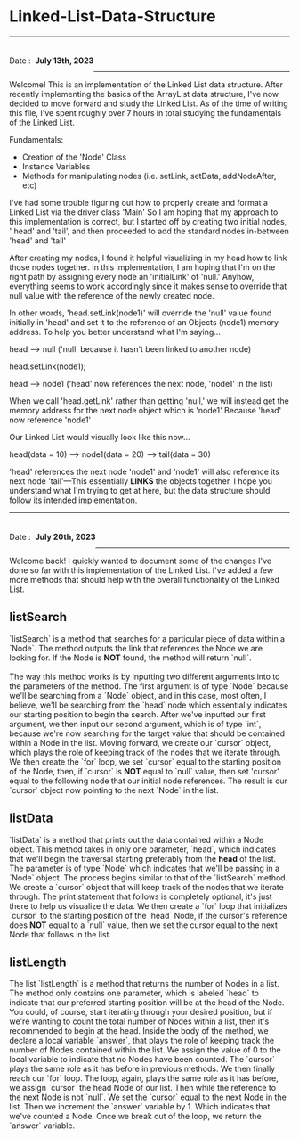 <style>
    .set-font-normal {
        font-weight:normal;
    }

    .underline {
        text-decoration: underline;
    }

    .float-left {
        float: left;
    }
    
    .float-right {
        float: right;
    }

    .p {
        letter-spacing: 2px; /* Increase or decrease spacing between characters */
        line-height: 1.6; /* Adjust line spacing for better readability */
    }
</style>

# Linked-List-Data-Structure

------------------

<h4 class="set-font-normal" style="float: left">Date : &nbsp;</h4><h4 style="float: left">July 13th, 2023</h4>

<br><br>

------------------

Welcome!
This is an implementation of the Linked List data structure.
After recently implementing the basics of the ArrayList data structure, I've now decided to move forward and study the
Linked List.
As of the time of writing this file, I've spent roughly over 7 hours in total studying the fundamentals of the Linked
List.
<div class="float-left">Fundamentals</div>:
<ul>
    <li>Creation of the 'Node' Class</li>
    <li>Instance Variables</li>
    <li>Methods for manipulating nodes (i.e. setLink, setData, addNodeAfter, etc)</li>
</ul>

I've had some trouble figuring out how to properly create and format a Linked List via the driver class 'Main'
So I am hoping that my approach to this implementation is correct, but I started off by creating two initial nodes, '
head' and 'tail',
and then proceeded to add the standard nodes in-between 'head' and 'tail'

After creating my nodes, I found it helpful visualizing in my head how to link those nodes together.
In this implementation, I am hoping that I'm on the right path by assigning every node an 'initialLink' of 'null.'
Anyhow,
everything seems
to work accordingly since it makes sense to override that null value with the reference of the newly created node.

In other words, 'head.setLink(node1)' will override the 'null' value found initially in 'head' and set it to the
reference of an Objects (node1) memory address.
To help you better understand what I'm saying...

head --> null ('null' because it hasn't been linked to another node)

head.setLink(node1);

head --> node1 ('head' now references the next node, 'node1' in the list)

When we call 'head.getLink'
rather than getting 'null,' we will instead get the memory address for the next node object which is 'node1'
Because 'head' now reference 'node1'

Our Linked List would visually look like this now...

head(data = 10)   -->   node1(data = 20)   -->   tail(data = 30)

'head' references the next node 'node1' and 'node1'
will also reference its next node 'tail'—This essentially <strong>LINKS</strong> the objects together.
I hope you understand what I'm trying to get at here, but the data structure should follow its intended implementation.

------------------

<h4 class="set-font-normal" style="float: left">Date : &nbsp;</h4><h4 style="float: left">July 20th, 2023</h4>

<br><br>

------------------

Welcome back!
I quickly wanted to document some of the changes I've done so far with this implementation of the Linked List.
I've added a few more methods that should help with the overall functionality of the Linked List.

<h2>listSearch</h2>
`listSearch` is a method that searches for a particular piece of data within a `Node`.
The method outputs the link that references the Node we are looking for.
If the Node is <strong>NOT</strong> found, the method will return `null`.
<br><br>The way this method works is by inputting two different arguments into to the parameters of the method.
The first argument is of type `Node` because we'll be searching from a `Node` object, and in this case,
most often, I believe,
we'll be searching from the `head` node which essentially indicates our starting position to begin the search.
After we've inputted our first argument, we then input our second argument, which is of type `int`,
because we're now searching for the target value that should be contained within a Node in the list.
Moving forward, we create our `cursor` object, which plays the role of keeping track of the nodes that we iterate through.
We then create the `for` loop,
we set `cursor` equal to the starting position of the Node,
then, if `cursor` is <strong>NOT</strong> equal to `null` value,
then set 'cursor' equal to the following node that our initial node references. 
The result is our `cursor` object now pointing to the next `Node` in the list.

<h2>listData</h2>
`listData` is a method that prints out the data contained within a Node object.
This method takes in only one parameter, `head`,
which indicates that we'll begin the traversal starting preferably from the <strong>head</strong> of the list.
The parameter is of type `Node` which indicates that we'll be passing in a `Node` object.
The process begins similar to that of the `listSearch` method.
We create a `cursor` object that will keep track of the nodes that we iterate through.
The print statement that follows is completely optional, it's just there to help us visualize the data.
We then create a `for` loop that initializes `cursor` to the starting position of the `head` Node,
if the cursor's reference does <strong>NOT</strong> equal to a `null` value,
then we set the cursor equal to the next Node that follows in the list. 

<h2>listLength</h2>
The list `listLength` is a method that returns the number of Nodes in a list.
The method only contains one parameter,
which is labeled `head` to indicate that our preferred starting position will be at the head of the Node.
You could, of course, start iterating through your desired position,
but if we're wanting to count the total number of Nodes within a list, then it's recommended to begin at the head.
Inside the body of the method, we declare a local variable `answer`,
that plays the role of keeping track the number of Nodes contained within the list.
We assign the value of 0 to the local variable to indicate that no Nodes have been counted.
The `cursor` plays the same role as it has before in previous methods.
We then finally reach our `for` loop.
The loop, again, plays the same role as it has before, we assign `cursor` the head Node of our list.
Then while the reference to the next Node is not `null`.
We set the `cursor` equal to the next Node in the list.
Then we increment the `answer` variable by 1.
Which indicates that we've counted a Node.
Once we break out of the loop, we return the `answer` variable.

